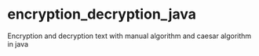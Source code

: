 # encryption_decryption_java
Encryption and decryption text with manual algorithm and caesar algorithm in java
